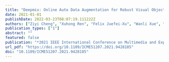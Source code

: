 ```yaml
---
title: "Deepmix: Online Auto Data Augmentation for Robust Visual Object Tracking (2021 IEEE International Conference on Multimedia and Expo, 2021)"
date: 2021-01-01
publishDate: 2022-03-23T08:07:19.111222Z
authors: ["Ziyi Cheng", "Xuhong Ren", "Felix Juefei-Xu", "Wanli Xue", "Qing Guo", "Lei Ma", "Jianjun Zhao"]
publication_types: ["1"]
abstract: ""
featured: false
publication: "*2021 IEEE International Conference on Multimedia and Expo, ICME 2021, Shenzhen, China, July 5-9, 2021*"
url_pdf: "https://doi.org/10.1109/ICME51207.2021.9428185"
doi: "10.1109/ICME51207.2021.9428185"
---
```


